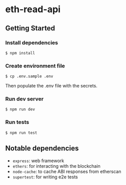 # eth-read-api

## Getting Started

### Install dependencies

```shell
$ npm install
```

### Create environment file

```shell
$ cp .env.sample .env
```

Then populate the .env file with the secrets.

### Run dev server

```shell
$ npm run dev
```

### Run tests

```shell
$ npm run test
```

## Notable dependencies

- `express`: web framework
- `ethers`: for interacting with the blockchain
- `node-cache`: to cache ABI responses from etherscan
- `supertest`: for writing e2e tests
